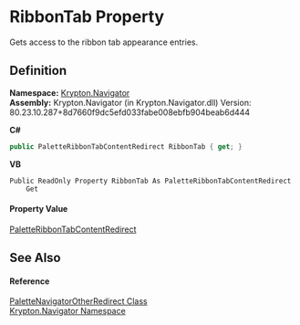 # RibbonTab Property


Gets access to the ribbon tab appearance entries.



## Definition
**Namespace:** <a href="a21ac074-d119-3dc6-bd1c-d3a12c0128bc.md">Krypton.Navigator</a>  
**Assembly:** Krypton.Navigator (in Krypton.Navigator.dll) Version: 80.23.10.287+8d7660f9dc5efd033fabe008ebfb904beab6d444

**C#**
``` C#
public PaletteRibbonTabContentRedirect RibbonTab { get; }
```
**VB**
``` VB
Public ReadOnly Property RibbonTab As PaletteRibbonTabContentRedirect
	Get
```



#### Property Value
<a href="8ca105c4-ec42-e5fe-555c-99fc86a5179f.md">PaletteRibbonTabContentRedirect</a>

## See Also


#### Reference
<a href="cc337691-14be-f202-9a8f-d89e0b17a287.md">PaletteNavigatorOtherRedirect Class</a>  
<a href="a21ac074-d119-3dc6-bd1c-d3a12c0128bc.md">Krypton.Navigator Namespace</a>  
